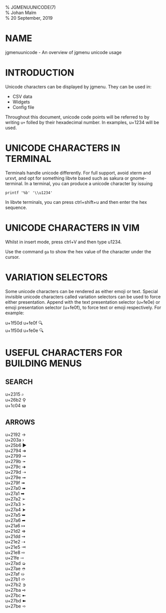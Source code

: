 % JGMENUUNICODE(7)  
% Johan Malm  
% 20 September, 2019  

# NAME

jgmenuunicode - An overview of jgmenu unicode usage

# INTRODUCTION

Unicode characters can be displayed by jgmenu. They can be used in:

- CSV data  
- Widgets  
- Config file  

Throughout this document, unicode code points will be referred to by writing
`u+` folled by their hexadecimal number. In examples, u+1234 will be used.

# UNICODE CHARACTERS IN TERMINAL

Terminals handle unicode differently. For full support, avoid xterm and urxvt,
and opt for something libvte based such as sakura or gnome-terminal. In a
terminal, you can produce a unicode character by issuing

    printf '%b' '\\u1234'

In libvte terminals, you can press ctrl+shift+u and then enter the hex sequence.

# UNICODE CHARACTERS IN VIM

Whilst in insert mode, press ctrl+V and then type u1234.

Use the command `ga` to show the hex value of the character under the cursor.

# VARIATION SELECTORS

Some unicode characters can be rendered as either emoji or text. Special
invisible unicode characters called variation selectors can be used to force
either presentation.  Append with the text presentation selector (u+fe0e) or
emoji presentation selector (u+fe0f), to force text or emoji respectively. For
example:

u+1f50d u+fe0f  🔍  
u+1f50d u+fe0e  🔍︎  

# USEFUL CHARACTERS FOR BUILDING MENUS

## SEARCH

u+2315  ⌕  
u+26b2  ⚲  
u+1c04  ᰄ  

## ARROWS

u+2192 →  
u+203a ›  
u+25b6 ▶  
u+2794 ➔  
u+2799 ➙  
u+279b ➛  
u+279c ➜  
u+279d ➝  
u+279e ➞  
u+279f ➟  
u+27a0 ➠  
u+27a1 ➡  
u+27a2 ➢  
u+27a3 ➣  
u+27a4 ➤  
u+27a5 ➥  
u+27a6 ➦  
u+21a6 ↦  
u+21d2 ⇒  
u+21dd ⇝  
u+21e2 ⇢  
u+21e5 ⇥  
u+21e8 ⇨  
u+21fe ⇾  
u+27ad ➭  
u+27ae ➮  
u+27af ➯  
u+27b1 ➱  
u+27b2 ➲  
u+27ba ➺  
u+27bc ➼  
u+27bd ➽  
u+27be ➾  
